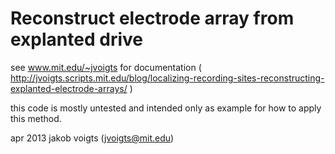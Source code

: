 Reconstruct electrode array from explanted drive
=============

see www.mit.edu/~jvoigts for documentation ( http://jvoigts.scripts.mit.edu/blog/localizing-recording-sites-reconstructing-explanted-electrode-arrays/ )

this code is mostly untested and intended only as
example for how to apply this method. 

apr 2013 jakob voigts (jvoigts@mit.edu)

